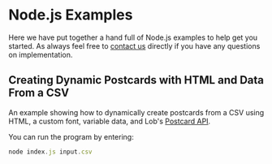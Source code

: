 # Node.js Examples

Here we have put together a hand full of Node.js examples to help get you started. As always feel free to [contact us](https://lob.com/support) directly if you have any questions on implementation.

## Creating Dynamic Postcards with HTML and Data From a CSV

An example showing how to dynamically create postcards from a CSV using HTML, a custom font, variable data, and Lob's [Postcard API](https://lob.com/services/postcards).

You can run the program by entering:

```javascript
node index.js input.csv
```
